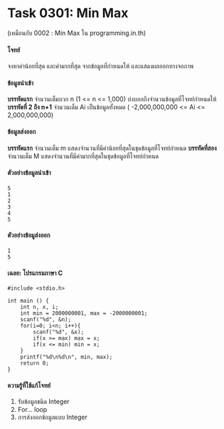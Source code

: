 # Task 0301: Min Max
(เหมือนกับ 0002 : Min Max ใน programming.in.th)

#### โจทย์  
จงหาค่าน้อยที่สุด และค่ามากที่สุด จากข้อมูลที่กำหนดให้ และแสดงผลออกทางจอภาพ

#### ข้อมูลนำเข้า  
**บรรทัดแรก** จำนวนเต็มบวก n (1 <= n <= 1,000) บ่งบอกถึงจำนวนข้อมูลที่โจทย์กำหนดให้
**บรรทัดที่ 2 ถึง n+1** จำนวนเต็ม Ai เป็นข้อมูลทั้งหมด ( -2,000,000,000 <= Ai <= 2,000,000,000)

#### ข้อมูลส่งออก  
**บรรทัดแรก** จำนวนเต็ม m แสดงจำนวนที่มีค่าน้อยที่สุดในชุดข้อมูลที่โจทย์กำหนด
**บรรทัดที่สอง** จำนวนเต็ม M แสดงจำนวนที่มีค่ามากที่สุดในชุดข้อมูลที่โจทย์กำหนด

#### ตัวอย่างข้อมูลนำเข้า  
```
5
1
2
3
4
5
```

#### ตัวอย่างข้อมูส่งออก  
```
1
5
```

#### เฉลย: โปรแกรมภาษา C
```
#include <stdio.h>

int main () {
    int n, x, i;
    int min = 2000000001, max = -2000000001;
    scanf("%d", &n);
    for(i=0; i<n; i++){
        scanf("%d", &x);
        if(x >= max) max = x;
        if(x <= min) min = x;
    }
    printf("%d\n%d\n", min, max);
    return 0;
}
```

#### ความรู้ที่ใช้แก้โจทย์
1. รับข้อมูลชนิด Integer
2. For... loop
3. การส่งออกข้อมูลแบบ Integer
